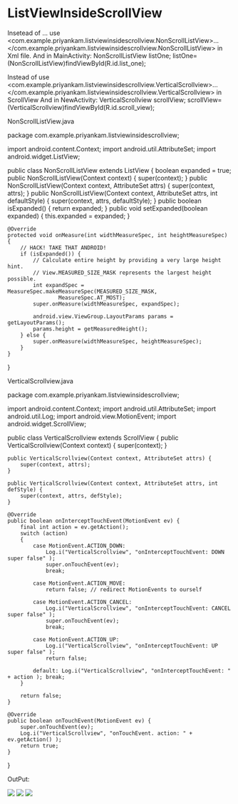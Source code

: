 # ListViewInsideScrollView

Insetead of <ListView>...</ListView> use <com.example.priyankam.listviewinsidescrollview.NonScrollListView>...</com.example.priyankam.listviewinsidescrollview.NonScrollListView> in Xml file.
And in MainActivity:  NonScrollListView listOne;
listOne=(NonScrollListView)findViewById(R.id.list_one);



Instead of <ScrollView/> use <com.example.priyankam.listviewinsidescrollview.VerticalScrollview>...</com.example.priyankam.listviewinsidescrollview.VerticalScrollview> in ScrollView
And in NewActivity:   VerticalScrollview scrollView;
scrollView=(VerticalScrollview)findViewById(R.id.scroll_view);

NonScrollListView.java

package com.example.priyankam.listviewinsidescrollview;

import android.content.Context;
import android.util.AttributeSet;
import android.widget.ListView;

public class NonScrollListView extends ListView {
    boolean expanded = true;
    public NonScrollListView(Context context) {
        super(context);
    }
    public NonScrollListView(Context context, AttributeSet attrs) {
        super(context, attrs);
    }
    public NonScrollListView(Context context, AttributeSet attrs, int defaultStyle) {
        super(context, attrs, defaultStyle);
    }
    public boolean isExpanded() {
        return expanded;
    }
    public void setExpanded(boolean expanded) {
        this.expanded = expanded;
    }

    @Override
    protected void onMeasure(int widthMeasureSpec, int heightMeasureSpec) {
        // HACK! TAKE THAT ANDROID!
        if (isExpanded()) {
            // Calculate entire height by providing a very large height hint.
            // View.MEASURED_SIZE_MASK represents the largest height possible.
            int expandSpec = MeasureSpec.makeMeasureSpec(MEASURED_SIZE_MASK,
                    MeasureSpec.AT_MOST);
            super.onMeasure(widthMeasureSpec, expandSpec);

            android.view.ViewGroup.LayoutParams params = getLayoutParams();
            params.height = getMeasuredHeight();
        } else {
            super.onMeasure(widthMeasureSpec, heightMeasureSpec);
        }
    }
}

VerticalScrollview.java

package com.example.priyankam.listviewinsidescrollview;

import android.content.Context;
import android.util.AttributeSet;
import android.util.Log;
import android.view.MotionEvent;
import android.widget.ScrollView;

public class VerticalScrollview extends ScrollView {
    public VerticalScrollview(Context context) {
        super(context);
    }

    public VerticalScrollview(Context context, AttributeSet attrs) {
        super(context, attrs);
    }

    public VerticalScrollview(Context context, AttributeSet attrs, int defStyle) {
        super(context, attrs, defStyle);
    }

    @Override
    public boolean onInterceptTouchEvent(MotionEvent ev) {
        final int action = ev.getAction();
        switch (action)
        {
            case MotionEvent.ACTION_DOWN:
                Log.i("VerticalScrollview", "onInterceptTouchEvent: DOWN super false" );
                super.onTouchEvent(ev);
                break;

            case MotionEvent.ACTION_MOVE:
                return false; // redirect MotionEvents to ourself

            case MotionEvent.ACTION_CANCEL:
                Log.i("VerticalScrollview", "onInterceptTouchEvent: CANCEL super false" );
                super.onTouchEvent(ev);
                break;

            case MotionEvent.ACTION_UP:
                Log.i("VerticalScrollview", "onInterceptTouchEvent: UP super false" );
                return false;

            default: Log.i("VerticalScrollview", "onInterceptTouchEvent: " + action ); break;
        }

        return false;
    }

    @Override
    public boolean onTouchEvent(MotionEvent ev) {
        super.onTouchEvent(ev);
        Log.i("VerticalScrollview", "onTouchEvent. action: " + ev.getAction() );
        return true;
    }

}

OutPut:

![](https://raw.githubusercontent.com/Priyanka-Mohanty/ListViewInsideScrollView/master/Screenshot_20170105-125345.png)
![](https://raw.githubusercontent.com/Priyanka-Mohanty/ListViewInsideScrollView/master/Screenshot_20170105-125349.png)
![](https://raw.githubusercontent.com/Priyanka-Mohanty/ListViewInsideScrollView/master/Screenshot_20170105-132243.png)
